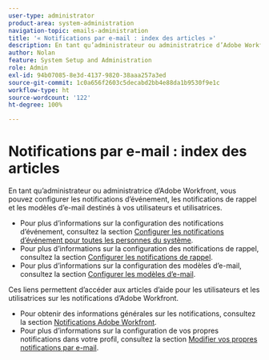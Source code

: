 ```yaml
---
user-type: administrator
product-area: system-administration
navigation-topic: emails-administration
title: '« Notifications par e-mail : index des articles »'
description: En tant qu’administrateur ou administratrice d’Adobe Workfront, vous pouvez configurer les notifications d’événement, les notifications de rappel et les modèles d’e-mail destinés à vos utilisateurs et utilisatrices.
author: Nolan
feature: System Setup and Administration
role: Admin
exl-id: 94b07085-8e3d-4137-9820-38aaa257a3ed
source-git-commit: 1c0a656f2603c5decabd2bb4e88da1b9530f9e1c
workflow-type: ht
source-wordcount: '122'
ht-degree: 100%

---
```


# Notifications par e-mail : index des articles

<!-- Audited: 1/2024 -->

En tant qu’administrateur ou administratrice d’Adobe Workfront, vous pouvez configurer les notifications d’événement, les notifications de rappel et les modèles d’e-mail destinés à vos utilisateurs et utilisatrices.

* Pour plus d’informations sur la configuration des notifications d’événement, consultez la section [Configurer les notifications d’événement pour toutes les personnes du système](../../../administration-and-setup/manage-workfront/emails/configure-event-notifications-for-everyone-in-the-system.md).
* Pour plus d’informations sur la configuration des notifications de rappel, consultez la section [Configurer les notifications de rappel](../../../administration-and-setup/manage-workfront/emails/set-up-reminder-notifications.md).
* Pour plus d’informations sur la configuration des modèles d’e-mail, consultez la section [Configurer les modèles d’e-mail](../../../administration-and-setup/manage-workfront/emails/configure-email-templates.md).

Ces liens permettent d’accéder aux articles d’aide pour les utilisateurs et les utilisatrices sur les notifications d’Adobe Workfront.

* Pour obtenir des informations générales sur les notifications, consultez la section [Notifications Adobe Workfront](/help/quicksilver/workfront-basics/using-notifications/event-notifications.md).
* Pour plus d’informations sur la configuration de vos propres notifications dans votre profil, consultez la section [Modifier vos propres notifications par e-mail](/help/quicksilver/workfront-basics/using-notifications/activate-or-deactivate-your-own-event-notifications.md).
